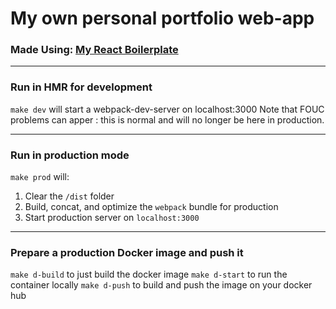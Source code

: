 # My own personal portfolio web-app
### Made Using: [My React Boilerplate](https://github.com/iBoB-Code/react-skeleton-app)
-----
### Run in HMR for development
`make dev` will start a webpack-dev-server on localhost:3000
Note that FOUC problems can apper : this is normal and will no longer be here in production.

------
### Run in production mode

`make prod` will:
1) Clear the `/dist` folder
2) Build, concat, and optimize the `webpack` bundle for production
3) Start production server on `localhost:3000`

------
### Prepare a production Docker image and push it

`make d-build` to just build the docker image
`make d-start` to run the container locally
`make d-push` to build and push the image on your docker hub

